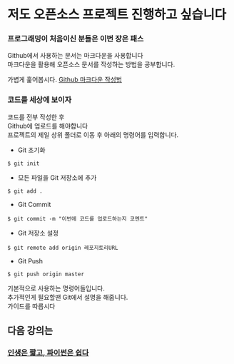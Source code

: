 # 저도 오픈소스 프로젝트 진행하고 싶습니다
### 프로그래밍이 처음이신 분들은 이번 장은 패스

Github에서 사용하는 문서는 마크다운을 사용합니다  
마크다운을 활용해 오픈소스 문서를 작성하는 방법을 공부합니다.

가볍게 훑어봅시다. [Github 마크다운 작성법](https://gist.github.com/ihoneymon/652be052a0727ad59601)

### 코드를 세상에 보이자
코드를 전부 작성한 후   
Github에 업로드를 해야합니다  
프로젝트의 제일 상위 폴더로 이동 후 아래의 명령어를 입력합니다.  

* Git 초기화
```console
$ git init
```
* 모든 파일을 Git 저장소에 추가
```console
$ git add .
```
* Git Commit
```console
$ git commit -m "이번에 코드를 업로드하는지 코멘트"
```

* Git 저장소 설정
```console
$ git remote add origin 레포지토리URL
```
* Git Push
```console
$ git push origin master
```

기본적으로 사용하는 명령어들입니다.  
추가적인게 필요할땐 Git에서 설명을 해줍니다.  
가이드를 따릅시다  

## 다음 강의는
### [인생은 짧고, 파이썬은 쉽다](https://github.com/haedal-with-knu/djangoBootcamp/blob/master/intro/whyPython.md)